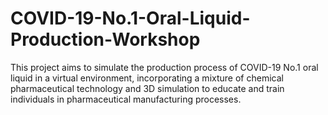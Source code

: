 # COVID-19-No.1-Oral-Liquid-Production-Workshop
This project aims to simulate the production process of COVID-19 No.1 oral liquid in a virtual environment, incorporating a mixture of chemical pharmaceutical technology and 3D simulation to educate and train individuals in pharmaceutical manufacturing processes.
